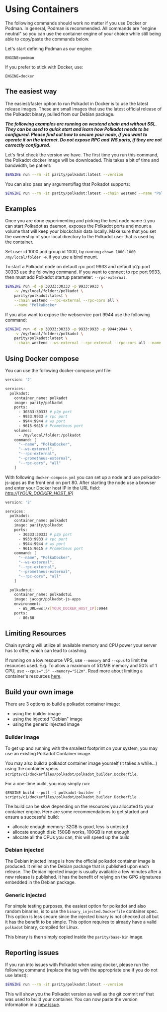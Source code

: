 # Using Containers

The following commands should work no matter if you use Docker or Podman. In general, Podman is recommended. All commands are "engine neutral" so you can use the container engine of your choice while still being able to copy/paste the commands below.

Let's start defining Podman as our engine:
```
ENGINE=podman
```

If you prefer to stick with Docker, use:
```
ENGINE=docker
```

## The easiest way

The easiest/faster option to run Polkadot in Docker is to use the latest release images. These are small images that use the latest official release of the Polkadot binary, pulled from our Debian package.

**_The following examples are running on westend chain and without SSL. They can be used to quick start and learn how Polkadot needs to be configured. Please find out how to secure your node, if you want to operate it on the internet. Do not expose RPC and WS ports, if they are not correctly configured._**

Let's first check the version we have. The first time you run this command, the Polkadot docker image will be downloaded. This takes a bit of time and bandwidth, be patient:

```bash
$ENGINE run --rm -it parity/polkadot:latest --version
```

You can also pass any argument/flag that Polkadot supports:

```bash
$ENGINE run --rm -it parity/polkadot:latest --chain westend --name "PolkaDocker"
```

## Examples

Once you are done experimenting and picking the best node name :) you can start Polkadot as daemon, exposes the Polkadot ports and mount a volume that will keep your blockchain data locally. Make sure that you set the ownership of your local directory to the Polkadot user that is used by the container.

Set user id 1000 and group id 1000, by running `chown 1000.1000 /my/local/folder -R` if you use a bind mount.

To start a Polkadot node on default rpc port 9933 and default p2p port 30333 use the following command. If you want to connect to rpc port 9933, then must add Polkadot startup parameter: `--rpc-external`.

```bash
$ENGINE run -d -p 30333:30333 -p 9933:9933 \
    -v /my/local/folder:/polkadot \
    parity/polkadot:latest \
    --chain westend --rpc-external --rpc-cors all \
    --name "PolkaDocker
```

If you also want to expose the webservice port 9944 use the following command:

```bash
$ENGINE run -d -p 30333:30333 -p 9933:9933 -p 9944:9944 \
    -v /my/local/folder:/polkadot \
    parity/polkadot:latest \
    --chain westend --ws-external --rpc-external --rpc-cors all --name "PolkaDocker"
```

## Using Docker compose

You can use the following docker-compose.yml file:

```bash
version: '2'

services:
  polkadot:
    container_name: polkadot
    image: parity/polkadot
    ports:
      - 30333:30333 # p2p port
      - 9933:9933 # rpc port
      - 9944:9944 # ws port
      - 9615:9615 # Prometheus port
    volumes:
      - /my/local/folder:/polkadot
    command: [
      "--name", "PolkaDocker",
      "--ws-external",
      "--rpc-external",
      "--prometheus-external",
      "--rpc-cors", "all"
    ]
```

With following `docker-compose.yml` you can set up a node and use polkadot-js-apps as the front end on port 80. After starting the node use a browser and enter your Docker host IP in the URL field: _<http://[YOUR_DOCKER_HOST_IP]>_

```bash
version: '2'

services:
  polkadot:
    container_name: polkadot
    image: parity/polkadot
    ports:
      - 30333:30333 # p2p port
      - 9933:9933 # rpc port
      - 9944:9944 # ws port
      - 9615:9615 # Prometheus port
    command: [
      "--name", "PolkaDocker",
      "--ws-external",
      "--rpc-external",
      "--prometheus-external",
      "--rpc-cors", "all"
    ]

  polkadotui:
    container_name: polkadotui
    image: jacogr/polkadot-js-apps
    environment:
      - WS_URL=ws://[YOUR_DOCKER_HOST_IP]:9944
    ports:
      - 80:80
```

## Limiting Resources

Chain syncing will utilize all available memory and CPU power your server has to offer, which can lead to crashing.

If running on a low resource VPS, use `--memory` and `--cpus` to limit the resources used. E.g. To allow a maximum of 512MB memory and 50% of 1 CPU, use `--cpus=".5" --memory="512m"`. Read more about limiting a container's resources [here](https://docs.docker.com/config/containers/resource_constraints).


## Build your own image

There are 3 options to build a polkadot container image:
- using the builder image
- using the injected "Debian" image
- using the generic injected image

### Builder image

To get up and running with the smallest footprint on your system, you may use an existing Polkadot Container image.

You may also build a polkadot container image yourself (it takes a while...) using the container specs `scripts/ci/dockerfiles/polkadot/polkadot_builder.Dockerfile`.

For a one-time build, you may simply run:
```
$ENGINE build --pull -t polkadot-builder -f scripts/ci/dockerfiles/polkadot/polkadot_builder.Dockerfile .
```

The build can be slow depending on the resources you allocated to your container engine.
Here are some recommendations to get started and ensure a successful build:
- allocate enough memory: 32GB is good, less is untested
- allocate enough disk: 150GB works, 100GB is not enough
- allocate all the CPUs you can, this will speed up the build

### Debian injected

The Debian injected image is how the official polkadot container image is produced. It relies on the Debian package that is published upon each release. The Debian injected image is usually available a few minutes after a new release is published.
It has the benefit of relying on the GPG signatures embedded in the Debian package.

### Generic injected

For simple testing purposes, the easiest option for polkadot and also random binaries, is to use the `binary_injected.Dockerfile` container spec. This option is less secure since the injected binary is not checked at all but it has the benefit to be simple. This option requires to already have a valid `polkadot` binary, compiled for Linux.

This binary is then simply copied inside the `parity/base-bin` image.

## Reporting issues

If you run into issues with Polkadot when using docker, please run the following command
(replace the tag with the appropriate one if you do not use latest):

```bash
$ENGINE run --rm -it parity/polkadot:latest --version
```

This will show you the Polkadot version as well as the git commit ref that was used to build your container.
You can now paste the version information in a [new issue](https://github.com/paritytech/polkadot/issues/new/choose).
